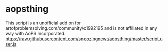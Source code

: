 # aopsthing
This script is an unofficial add on for artofproblemsolving.com/community/c1992195 and is not affiliated in any way with AoPS Incorporated.
https://raw.githubusercontent.com/snoozingnewt/aopsthing/master/script.user.js
